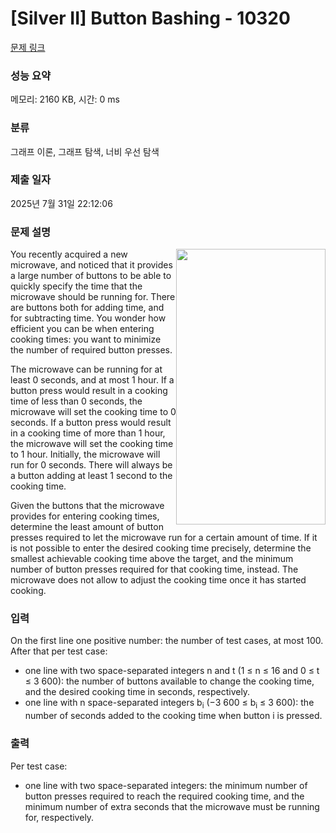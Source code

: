 # [Silver II] Button Bashing - 10320 

[문제 링크](https://www.acmicpc.net/problem/10320) 

### 성능 요약

메모리: 2160 KB, 시간: 0 ms

### 분류

그래프 이론, 그래프 탐색, 너비 우선 탐색

### 제출 일자

2025년 7월 31일 22:12:06

### 문제 설명

<p><a href="https://xkcd.com/1103"><img alt="" src="https://onlinejudgeimages.s3-ap-northeast-1.amazonaws.com/upload/images2/nine.png" style="float:right; height:441px; width:239px"></a>You recently acquired a new microwave, and noticed that it provides a large number of buttons to be able to quickly specify the time that the microwave should be running for. There are buttons both for adding time, and for subtracting time. You wonder how efficient you can be when entering cooking times: you want to minimize the number of required button presses.</p>

<p>The microwave can be running for at least 0 seconds, and at most 1 hour. If a button press would result in a cooking time of less than 0 seconds, the microwave will set the cooking time to 0 seconds. If a button press would result in a cooking time of more than 1 hour, the microwave will set the cooking time to 1 hour. Initially, the microwave will run for 0 seconds. There will always be a button adding at least 1 second to the cooking time.</p>

<p>Given the buttons that the microwave provides for entering cooking times, determine the least amount of button presses required to let the microwave run for a certain amount of time. If it is not possible to enter the desired cooking time precisely, determine the smallest achievable cooking time above the target, and the minimum number of button presses required for that cooking time, instead. The microwave does not allow to adjust the cooking time once it has started cooking.</p>

### 입력 

 <p>On the first line one positive number: the number of test cases, at most 100. After that per test case:</p>

<ul>
	<li>one line with two space-separated integers n and t (1 ≤ n ≤ 16 and 0 ≤ t ≤ 3 600): the number of buttons available to change the cooking time, and the desired cooking time in seconds, respectively.</li>
	<li>one line with n space-separated integers b<sub>i</sub> (−3 600 ≤ b<sub>i</sub> ≤ 3 600): the number of seconds added to the cooking time when button i is pressed.</li>
</ul>

### 출력 

 <p>Per test case:</p>

<ul>
	<li>one line with two space-separated integers: the minimum number of button presses required to reach the required cooking time, and the minimum number of extra seconds that the microwave must be running for, respectively.</li>
</ul>

